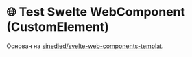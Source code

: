 # 🌐 Test Swelte WebComponent (CustomElement)

Основан на [sinedied/svelte-web-components-templat](https://github.com/sinedied/svelte-web-components-template).

